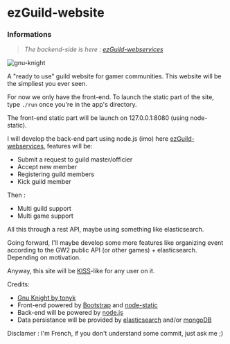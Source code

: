 ezGuild-website
===========

### Informations
> _The backend-side is here : [ezGuild-webservices](https://github.com/laryakan/ezGuild-webservices)_

![gnu-knight](https://raw.githubusercontent.com/laryakan/ezGuildSite/master/img/banner273x296.png)

A "ready to use" guild website for gamer communities. This website will be the simpliest you ever seen.

For now we only have the front-end. To launch the static part of the site, type `./run` once you're in the app's directory.
  
The front-end static part will be launch on 127.0.0.1:8080 (using node-static).

I will develop the back-end part using node.js (imo) here [ezGuild-webservices](https://github.com/laryakan/ezGuild-webservices), features will be:
- Submit a request to guild master/officier
- Accept new member
- Registering guild members
- Kick guild member

Then :
- Multi guild support
- Multi game support

All this through a rest API, maybe using something like elasticsearch.

Going forward, I'll maybe develop some more features like organizing event according to the GW2 public API (or other games) + elasticsearch. Depending on motivation.

Anyway, this site will be [KISS](http://en.wikipedia.org/wiki/KISS_principle)-like for any user on it.

Credits: 
 - [Gnu Knight by tonyk](https://openclipart.org/detail/14546/gnu-knight-by-tonyk)
 - Front-end powered by [Bootstrap](http://getbootstrap.com/) and [node-static](https://github.com/cloudhead/node-static)
 - Back-end will be powered by [node.js](http://nodejs.org/)
 - Data persistance will be provided by [elasticsearch](http://www.elasticsearch.org/) and/or [mongoDB](http://www.mongodb.org/)

Disclamer : I'm French, if you don't understand some commit, just ask me ;) 
